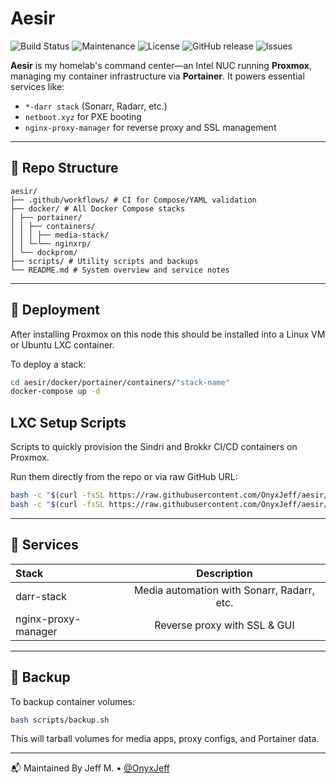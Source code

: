 # Aesir

![Build Status](https://github.com/OnyxJeff/aesir/actions/workflows/build.yml/badge.svg)
![Maintenance](https://img.shields.io/maintenance/yes/2025.svg)
![License](https://img.shields.io/badge/license-MIT-green.svg)
![GitHub release](https://img.shields.io/github/v/release/OnyxJeff/aesir)
![Issues](https://img.shields.io/github/issues/OnyxJeff/aesir)

**Aesir** is my homelab's command center—an Intel NUC running **Proxmox**, managing my container infrastructure via **Portainer**. It powers essential services like:

- `*-darr stack` (Sonarr, Radarr, etc.)
- `netboot.xyz` for PXE booting
- `nginx-proxy-manager` for reverse proxy and SSL management

---

## 📁 Repo Structure

```text
aesir/
├── .github/workflows/ # CI for Compose/YAML validation
├── docker/ # All Docker Compose stacks
│ ├── portainer/
│ │ ├── containers/
│ │ │ ├── media-stack/
│ │ └─└── nginxrp/
│ └── dockprom/
├── scripts/ # Utility scripts and backups
└── README.md # System overview and service notes
```

---

## 🚀 Deployment

After installing Proxmox on this node this should be installed into a Linux VM or Ubuntu LXC container.

To deploy a stack:

```bash
cd aesir/docker/portainer/containers/"stack-name"
docker-compose up -d
```

## LXC Setup Scripts

Scripts to quickly provision the Sindri and Brokkr CI/CD containers on Proxmox.

Run them directly from the repo or via raw GitHub URL:

```bash
bash -c "$(curl -fsSL https://raw.githubusercontent.com/OnyxJeff/aesir/main/scripts/lxc-sindri.sh)"
bash -c "$(curl -fsSL https://raw.githubusercontent.com/OnyxJeff/aesir/main/scripts/lxc-brokkr.sh)"
```

---

## 🧰 Services

| Stack               | Description                                |
| :---                | :---:                                      |
| darr-stack          | Media automation with Sonarr, Radarr, etc. |
| nginx-proxy-manager |	Reverse proxy with SSL & GUI               |

---

## 💾 Backup
To backup container volumes:

```bash
bash scripts/backup.sh
```
This will tarball volumes for media apps, proxy configs, and Portainer data.

---

📬 Maintained By
Jeff M. • [@OnyxJeff](https://github.com/onyxjeff)